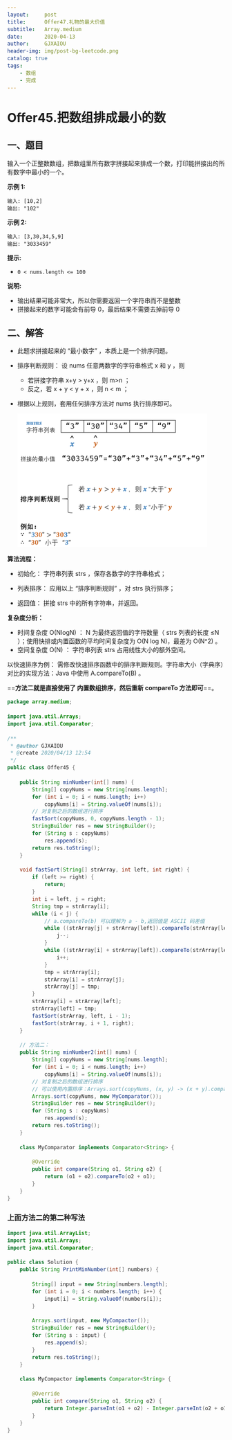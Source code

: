```yaml
---
layout:     post
title:      Offer47.礼物的最大价值
subtitle:   Array.medium
date:       2020-04-13
author:     GJXAIOU
header-img: img/post-bg-leetcode.png
catalog: true
tags:
    - 数组
	- 完成
---
```


# Offer45.把数组排成最小的数

## 一、题目

输入一个正整数数组，把数组里所有数字拼接起来排成一个数，打印能拼接出的所有数字中最小的一个。

**示例 1:**

```
输入: [10,2]
输出: "102"
```

**示例 2:**

```
输入: [3,30,34,5,9]
输出: "3033459"
```

**提示:**

- `0 < nums.length <= 100`

**说明:**

- 输出结果可能非常大，所以你需要返回一个字符串而不是整数
- 拼接起来的数字可能会有前导 0，最后结果不需要去掉前导 0



## 二、解答

- 此题求拼接起来的 “最小数字” ，本质上是一个排序问题。

- 排序判断规则： 设 nums 任意两数字的字符串格式 x 和 y ，则

    - 若拼接字符串 x+y  > y+x ，则 m>n ；
    - 反之，若 x + y < y + x ，则 n < m ；

- 根据以上规则，套用任何排序方法对 nums 执行排序即可。

    ![image-20200413125920502](Offer45.%E6%8A%8A%E6%95%B0%E7%BB%84%E6%8E%92%E6%88%90%E6%9C%80%E5%B0%8F%E7%9A%84%E6%95%B0.resource/image-20200413125920502.png)

**算法流程：**

- 初始化： 字符串列表 strs ，保存各数字的字符串格式；

- 列表排序： 应用以上 “排序判断规则” ，对 strs 执行排序；

- 返回值： 拼接 strs 中的所有字符串，并返回。

    

**复杂度分析：**

- 时间复杂度 O(NlogN) ： N 为最终返回值的字符数量（ strs 列表的长度 ≤N ）；使用快排或内置函数的平均时间复杂度为 O(N log N)，最差为 O(N^2) 。
- 空间复杂度 O(N) ： 字符串列表 strs 占用线性大小的额外空间。

以快速排序为例：
需修改快速排序函数中的排序判断规则。字符串大小（字典序）对比的实现方法：Java 中使用 A.compareTo(B) 。

==**方法二就是直接使用了 内置数组排序，然后重新 compareTo 方法即可**==。

```java
package array.medium;

import java.util.Arrays;
import java.util.Comparator;

/**
 * @author GJXAIOU
 * @create 2020/04/13 12:54
 */
public class Offer45 {

    public String minNumber(int[] nums) {
        String[] copyNums = new String[nums.length];
        for (int i = 0; i < nums.length; i++)
            copyNums[i] = String.valueOf(nums[i]);
        // 对复制之后的数组进行排序
        fastSort(copyNums, 0, copyNums.length - 1);
        StringBuilder res = new StringBuilder();
        for (String s : copyNums)
            res.append(s);
        return res.toString();
    }

    void fastSort(String[] strArray, int left, int right) {
        if (left >= right) {
            return;
        }
        int i = left, j = right;
        String tmp = strArray[i];
        while (i < j) {
            // a.compareTo(b) 可以理解为 a - b,返回值是 ASCII 码差值
            while ((strArray[j] + strArray[left]).compareTo(strArray[left] + strArray[j]) >= 0 && i < j) {
                j--;
            }
            while ((strArray[i] + strArray[left]).compareTo(strArray[left] + strArray[i]) <= 0 && i < j) {
                i++;
            }
            tmp = strArray[i];
            strArray[i] = strArray[j];
            strArray[j] = tmp;
        }
        strArray[i] = strArray[left];
        strArray[left] = tmp;
        fastSort(strArray, left, i - 1);
        fastSort(strArray, i + 1, right);
    }

    // 方法二：
    public String minNumber2(int[] nums) {
        String[] copyNums = new String[nums.length];
        for (int i = 0; i < nums.length; i++)
            copyNums[i] = String.valueOf(nums[i]);
        // 对复制之后的数组进行排序
        // 可以使用内置排序：Arrays.sort(copyNums, (x, y) -> (x + y).compareTo(y + x)); 代替 fastSort
        Arrays.sort(copyNums, new MyComparator());
        StringBuilder res = new StringBuilder();
        for (String s : copyNums)
            res.append(s);
        return res.toString();
    }

    class MyComparator implements Comparator<String> {

        @Override
        public int compare(String o1, String o2) {
            return (o1 + o2).compareTo(o2 + o1);
        }
    }
}

```



### 上面方法二的第二种写法

```java
import java.util.ArrayList;
import java.util.Arrays;
import java.util.Comparator;

public class Solution {
    public String PrintMinNumber(int[] numbers) {

        String[] input = new String[numbers.length];
        for (int i = 0; i < numbers.length; i++) {
            input[i] = String.valueOf(numbers[i]);
        }

        Arrays.sort(input, new MyCompactor());
        StringBuilder res = new StringBuilder();
        for (String s : input) {
            res.append(s);
        }
        return res.toString();
    }

    class MyCompactor implements Comparator<String> {

        @Override
        public int compare(String o1, String o2) {
            return Integer.parseInt(o1 + o2) - Integer.parseInt(o2 + o1);
        }
    }
}
```

